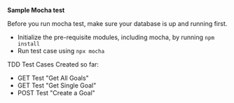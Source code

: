 **Sample Mocha test**

Before you run mocha test, make sure your database is up and running first. 
* Initialize the pre-requisite modules, including mocha, by running ```npm install```
* Run test case using ```npx mocha```

TDD Test Cases Created so far:
* GET Test "Get All Goals"
* GET Test "Get Single Goal"
* POST Test "Create a Goal"
